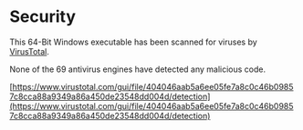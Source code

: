 # Security

This 64-Bit Windows executable has been scanned for viruses by [VirusTotal](https://www.virustotal.com/gui/home/upload).

None of the 69 antivirus engines have detected any malicious code.

[https://www.virustotal.com/gui/file/404046aab5a6ee05fe7a8c0c46b09857c8cca88a9349a86a450de23548dd004d/detection](https://www.virustotal.com/gui/file/404046aab5a6ee05fe7a8c0c46b09857c8cca88a9349a86a450de23548dd004d/detection)

